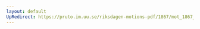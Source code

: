```yaml
---
layout: default
UpRedirect: https://pruto.im.uu.se/riksdagen-motions-pdf/1867/mot_1867__ak__89/mot_1867__ak__89-001.pdf
---
```

